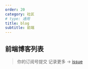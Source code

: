 ```yaml
---
order: 20
category: 社区
# type: 通用
title: blog
subtitle: 前端
---
```


## 前端博客列表


> 你的订阅号提交
记录更多 -> [issue](https://github.com/wsdo/gitfe/issues)
